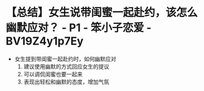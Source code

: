 # 【总结】女生说带闺蜜一起赴约，该怎么幽默应对？ - P1 - 笨小子恋爱 - BV19Z4y1p7Ey

-   女生提到带闺蜜一起赴约时，如何幽默应对
    1.  建议使用幽默的方式回应女生的提议
    2.  可以调侃闺蜜也要一起来
    3.  表现出轻松和幽默的态度，增加气氛